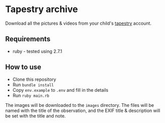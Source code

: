 # Tapestry archive

Download all the pictures & videos from your child's [tapestry](https://tapestryjournal.com) account.

## Requirements
* ruby - tested using 2.7.1

## How to use

* Clone this repository
* Run `bundle install`
* Copy `env.example` to `.env` and fill in the details
* Run `ruby main.rb`

The images will be downloaded to the `images` directory. The files will be named with the title of the observation, and the EXIF title & description will be set with the title and note.
